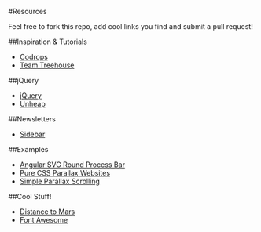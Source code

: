 #Resources

Feel free to fork this repo, add cool links you find and submit a pull request!


##Inspiration & Tutorials
- [Codrops](http://tympanus.net/codrops/)
- [Team Treehouse](http://blog.teamtreehouse.com/)


##jQuery
- [jQuery](http://www.jquery.com/)
- [Unheap](http://www.unheap.com/)


##Newsletters
- [Sidebar](http://sidebar.io/)


##Examples
- [Angular SVG Round Process Bar](https://github.com/crisbeto/angular-svg-round-progressbar)
- [Pure CSS Parallax Websites](http://keithclark.co.uk/articles/pure-css-parallax-websites/)
- [Simple Parallax Scrolling](https://ihatetomatoes.net/simple-parallax-scrolling-tutorial/)


##Cool Stuff!
- [Distance to Mars](http://www.distancetomars.com/)
- [Font Awesome](https://fortawesome.github.io/Font-Awesome/)